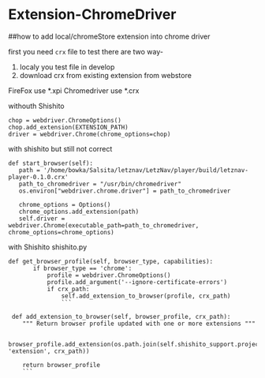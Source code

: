 # Extension-ChromeDriver
##how to add local/chromeStore extension into chrome driver
 
 
first you need ```crx``` file to test
there are two way-
1. localy you test file in develop
1. download crx from existing extension from webstore

FireFox use *.xpi
Chromedriver use *.crx 
 
withouth Shishito
```
chop = webdriver.ChromeOptions()
chop.add_extension(EXTENSION_PATH)
driver = webdriver.Chrome(chrome_options=chop)
```


with shishito but still not correct 
 ```
 def start_browser(self):
    path = '/home/bowka/Salsita/letznav/LetzNav/player/build/letznav-player-0.1.0.crx'
    path_to_chromedriver = "/usr/bin/chromedriver"
    os.environ["webdriver.chrome.driver"] = path_to_chromedriver
    
    chrome_options = Options()
    chrome_options.add_extension(path)
    self.driver = webdriver.Chrome(executable_path=path_to_chromedriver, chrome_options=chrome_options)
```
        
 with Shishito
 shishito.py
 ```
 def get_browser_profile(self, browser_type, capabilities):
        if browser_type == 'chrome':
            profile = webdriver.ChromeOptions()
            profile.add_argument('--ignore-certificate-errors')
            if crx_path:
                self.add_extension_to_browser(profile, crx_path)
                ```
 
 ```
     def add_extension_to_browser(self, browser_profile, crx_path):
        """ Return browser profile updated with one or more extensions """

        browser_profile.add_extension(os.path.join(self.shishito_support.project_root, 'extension', crx_path))

        return browser_profile
        ```
        
